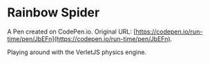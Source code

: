 # Rainbow Spider

A Pen created on CodePen.io. Original URL: [https://codepen.io/run-time/pen/JbEFn](https://codepen.io/run-time/pen/JbEFn).

Playing around with the VerletJS physics engine.
